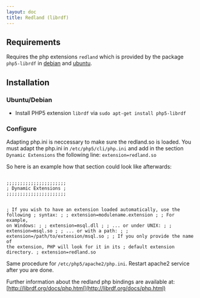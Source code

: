 ```yaml
---
layout: doc
title: Redland (librdf)
---
```


## Requirements 

Requires the php extensions `redland` which is provided by the package `php5-librdf` in [debian](https://packages.debian.org/stable/php5-librdf) and [ubuntu](http://packages.ubuntu.com/trusty/php5-librdf).

## Installation

### Ubuntu/Debian

* Install PHP5 extension `librdf` via `sudo apt-get install php5-librdf`

### Configure

Adapting php.ini is neccessary to make sure the redland.so is loaded. You must adapt the php.ini in `/etc/php5/cli/php.ini` and add in the section `Dynamic Extensions` the following line: `extension=redland.so`

So here is an example how that section could look like afterwards:

<code>
;;;;;;;;;;;;;;;;;;;;;;
; Dynamic Extensions ;
;;;;;;;;;;;;;;;;;;;;;;

; If you wish to have an extension loaded automatically, use the following
; syntax:
;
;   extension=modulename.extension
;
; For example, on Windows:
;
;   extension=msql.dll
;
; ... or under UNIX:
;
;   extension=msql.so
;
; ... or with a path:
;
;   extension=/path/to/extension/msql.so
;
; If you only provide the name of the extension, PHP will look for it in its
; default extension directory.
;
extension=redland.so
</code>

Same procedure for `/etc/php5/apache2/php.ini`. Restart apache2 service after you are done.

Further information about the redland php bindings are available at: [http://librdf.org/docs/php.html](http://librdf.org/docs/php.html)
